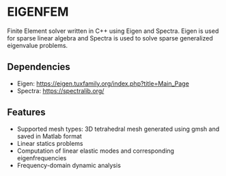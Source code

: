 # EIGENFEM
Finite Element solver written in C++ using Eigen and Spectra.
Eigen is used for sparse linear algebra and Spectra is used to solve sparse generalized eigenvalue problems.

## Dependencies
- Eigen: https://eigen.tuxfamily.org/index.php?title=Main_Page
- Spectra: https://spectralib.org/

## Features
- Supported mesh types: 3D tetrahedral mesh generated using gmsh and saved in Matlab format
- Linear statics problems
- Computation of linear elastic modes and corresponding eigenfrequencies
- Frequency-domain dynamic analysis